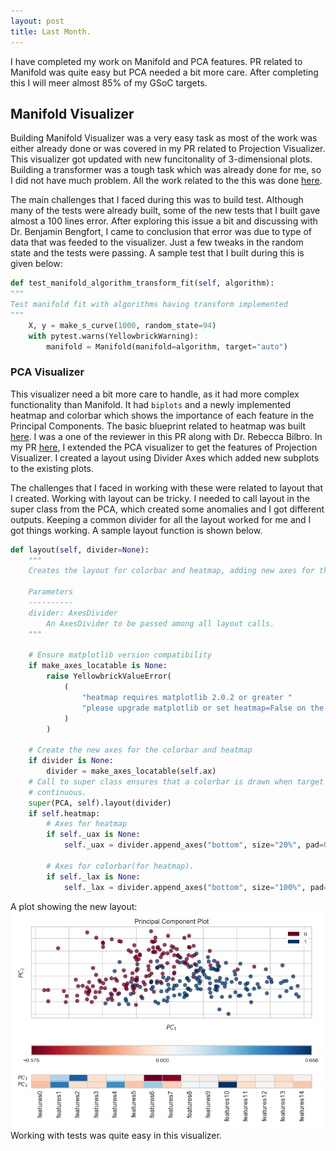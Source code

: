 ```yaml
---
layout: post
title: Last Month.
---
```

I have completed my work on Manifold and PCA features. PR related to Manifold was quite easy but PCA needed a bit more care. After completing this I will meer almost 85% of my GSoC targets. 

## Manifold Visualizer
Building Manifold Visualizer was a very easy task as most of the work was either already done or was covered in my PR related to Projection Visualizer. This visualizer got updated with new funcitonality of 3-dimensional plots. Building a transformer was a tough task which was already done for me, so I did not have much problem. All the work related to the this was done [here](https://github.com/DistrictDataLabs/yellowbrick/pull/937).

The main challenges that I faced during this was to build test. Although many of the tests were already built, some of the new tests that I built gave almost a 100 lines error. After exploring this issue a bit and discussing with Dr. Benjamin Bengfort, I came to conclusion that error was due to type of data that was feeded to the visualizer. Just a few tweaks in the random state and the tests were passing. A sample test that I built during this is given below:
```python
def test_manifold_algorithm_transform_fit(self, algorithm):
"""
Test manifold fit with algorithms having transform implemented
"""
    X, y = make_s_curve(1000, random_state=94)
    with pytest.warns(YellowbrickWarning):
        manifold = Manifold(manifold=algorithm, target="auto")
```

### PCA Visualizer

This visualizer need a bit more care to handle, as it had more complex functionality than Manifold. It had `biplots` and a newly implemented heatmap and colorbar which shows the importance of each feature in the Principal Components. The basic blueprint related to heatmap was built [here](https://github.com/DistrictDataLabs/yellowbrick/pull/884). I was a one of the reviewer in this PR along with Dr. Rebecca Bilbro.
In my PR [here](https://github.com/DistrictDataLabs/yellowbrick/pull/937), I extended the PCA visualizer to get the features of Projection Visualizer. I created a layout using Divider Axes which added new subplots to the existing plots.

The challenges that I faced in working with these were related to layout that I created. Working with layout can be tricky. I needed to call layout in the super class from the PCA, which created some anomalies and I got different outputs. Keeping a common divider for all the layout worked for me and I got things working. A sample layout function is shown below.
```python
def layout(self, divider=None):
    """
    Creates the layout for colorbar and heatmap, adding new axes for the heatmap if necessary and modifying the aspect ratio. Does not modify the axes or the layout if ``self.heatmap`` is ``False`` or ``None``.

    Parameters
    ----------
    divider: AxesDivider
        An AxesDivider to be passed among all layout calls.
    """

    # Ensure matplotlib version compatibility
    if make_axes_locatable is None:
        raise YellowbrickValueError(
            (
                "heatmap requires matplotlib 2.0.2 or greater "
                "please upgrade matplotlib or set heatmap=False on the visualizer"
            )
        )

    # Create the new axes for the colorbar and heatmap
    if divider is None:
        divider = make_axes_locatable(self.ax)
    # Call to super class ensures that a colorbar is drawn when target is
    # continuous.
    super(PCA, self).layout(divider)
    if self.heatmap:
        # Axes for heatmap
        if self._uax is None:
            self._uax = divider.append_axes("bottom", size="20%", pad=0.7)

        # Axes for colorbar(for heatmap).
        if self._lax is None:
            self._lax = divider.append_axes("bottom", size="100%", pad=0.5)
```

A plot showing the new layout:
![](/img/last-month/newlayout.png)
Working with tests was quite easy in this visualizer.
